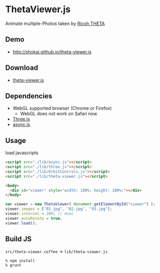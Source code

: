 # ThetaViewer.js
Animate multiple-Photos taken by [Ricoh THETA](https://theta360.com/en/)

## Demo

- http://shokai.github.io/theta-viewer.js


## Download

- [theta-viewer.js](https://raw.github.com/shokai/theta-viewer.js/master/lib/theta-viewer.js)


## Dependencies

- WebGL supported browser (Chrome or Firefox)
  - WebGL does not work on Safari now
- [Three.js](https://github.com/mrdoob/three.js)
- [async.js](https://github.com/caolan/async)


## Usage

load javascripts
```html
<script src="./lib/async.js"></script>
<script src="./lib/three.js"></script>
<script src="./lib/OrbitControls.js"></script>
<script src="./lib/theta-viewer.js"></script>
```

```html
<body>
  <div id="viewer" style="width: 100%; height: 100%;"></div>
</body>
```

```javascript
var viewer = new ThetaViewer( document.getElementById("viewer") );
viewer.images = ["01.jpg", "02.jpg", "03.jpg"];
viewer.interval = 200; // msec
viewer.autoRotate = true;
viewer.load();
```

## Build JS

`src/theta-viewer.coffee` -> `lib/theta-viewer.js`

    % npm install
    % grunt
